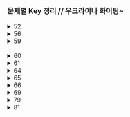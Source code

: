 ### 문제별 Key 정리 // 우크라이나 화이팅~

<!-- <details>
	<summary>79</summary>
<br>

</details>
 -->

<details>
	<summary>52</summary>
<br>
    quick sort() // 기준값을 세우는게 핵심
    Object.concat() // 배열을 서로 붙여줌
</details>

<details>
	<summary>
		56
	</summary>
	<br>
	
    Object란 => {key : value } //{rusia : 17098242} 
    Array란 => 0: russia 1: 17098242
	
---
	
* Object.entries()???
entries를 사용하면 객체가 가지고 있는 모든 프로퍼티를 키와 값 쌍을 배열 형태로 반환해 줌.
예를들어
test = {
a: 1
b: 2
c: 3
};
먼저 test변수가 a,b,c,의 프로퍼티로 이루어져 있는데 Object.entries(test)메소드를 써보면 결과는 이렇다

[Array(2), Array(2), Array(2)]

0: (2)[a,1]
1: (2)[b,2]
2: (2)[a,3]

---

- Math.max.apply(null, numbers)
  fn.apply(thisArg, [args Array])
  this인자를 첫번째로 인자로 받고, 두번째 인자로 배열을 받음. 예를 들면
  var arr = [1,2,3,4,5,6];에서
  Math.mxx(arr);는 에러가 난다.
  왜냐면 전역변수?에 배열을 넣어 Math.max함수를 적용하면 오류가 남.
  Math.max.apply(null, arr); => 6을 반환 받는다

<br>

</details>

<details>
	<summary>59</summary>
<br>
    padstart(n, '=') // n은 처음길이 =은 문자열
</details>
<br>

<details>
	<summary>60</summary>
<br>
	
    for in index // 1,2,3,4
    for of 각각의 요소 // 이름1, 이름2, 이름3

</details>

<details>
	<summary>61</summary>
<br>
	
    Object.match(/a/g) // a를 글로벌하게 찾자라는 뜻임 
</details>

<details>
	<summary>64</summary>
<br>
    n % 7 == 0 // 7나누자
    n / 7      // 7로 나눈 나머지
</details>

<details>
	<summary>65</summary>
<br>
	
    map(e, i) // e는 각각의 인자 값ex) a, b, c / i는 index 값 ex) 0, 1, 2
    map ((e, i) => [e, i]) // [e, i]는 리턴 값
* index배열에서 index는 배열 시작으로부터 몇번째 위치???
* map과 for each는 하는일이 같은데, for each는 return 값이 undefined로 나옴.

</details>

<details>
	<summary>66</summary>
<br>
	for(i=0, i<버스시간.length, i++){}
    =>

    for (i in 버스시간){
    console.log(버스시간[i])
    }

</details>

<details>
	<summary>69</summary>
<br>
	
* includes() VS Filter()

    includes는 요소를 true, false 반환
    Filter는 요소를 찾을 조건을 줄 수 있음

- slice() VS splice()

  slice(start, end) // 처음과 끝에 해당하는 인덱스 값 추출!
  splice(start, end, 추가1,추가2,추가3) // start: 배열의 변경을 시작할 index, end: 배열에서 제거할 요소의 수, 추가1: 배열의 추가요소

</details>

<details>
	<summary>79</summary>
<br>
	
    unshift(test.pop()); 
    pop메소드로 제거된 요소들을 맨 앞으로 밀어줌
</details>

<details>
	<summary>81</summary>
<br>
    
	replace('i', 'p'); // i를 p로 바꿔주자
</details>
<br>
